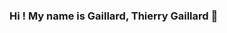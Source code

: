 ### Hi ! My name is Gaillard, Thierry Gaillard 👋

<!--
**Gathea/Gathea** is a ✨ _special_ ✨ repository because its `README.md` (this file) appears on your GitHub profile.

I am currently working in the world of web and digital marketing. My goal is to help companies gain a sustainable competitive advantage by supporting them in implementing their digital strategy, by being their web project manager and by developing their web marketing.
I learned to code in html, css and javascript by following free programs on the net. I was also selected in 2018 to take the Google Developer Challenge Scholarship training to learn programming in Java and selected in 2019 to take the Bertelsmann Technology Scholarship Program Applications which was a data analysis program.
When it comes to computer literacy, I consider myself to be someone with a lot to learn from others, especially leaders who are passionate about computer coding. That's why I'm on Github.
